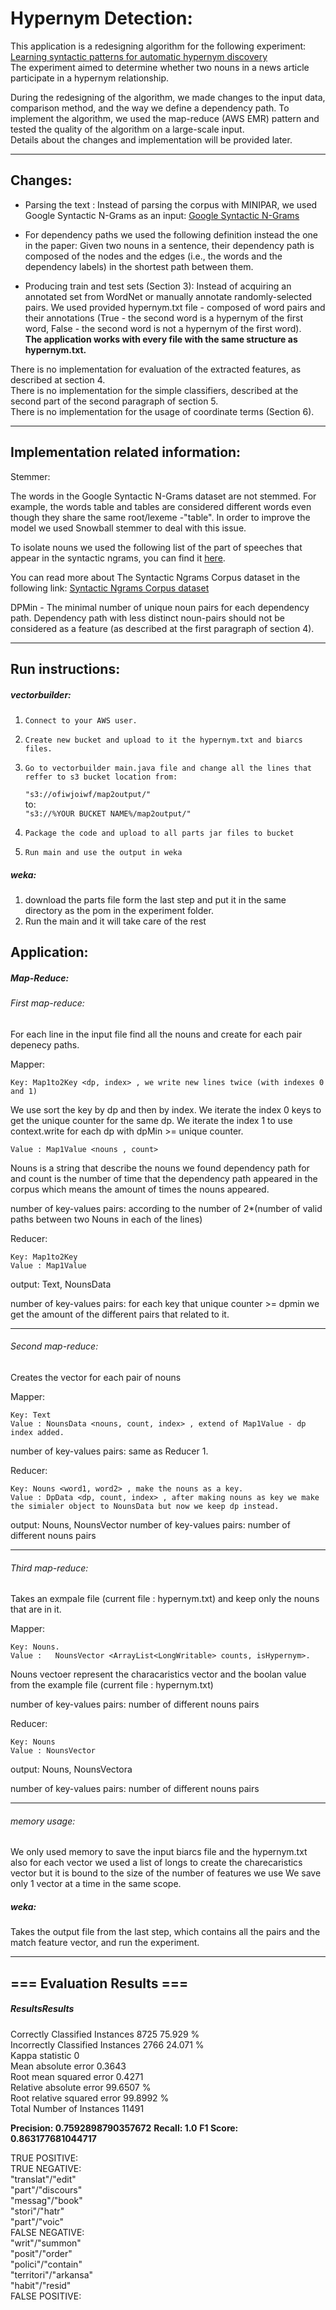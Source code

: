 # Hypernym Detection:

This application is a redesigning algorithm for the following experiment:  
[Learning syntactic patterns for automatic
hypernym discovery
](http://ai.stanford.edu/~rion/papers/hypernym_nips05.pdf "Original Experiment")  
The experiment aimed to determine whether two nouns in a news article participate in a hypernym relationship.  


During the redesigning of the algorithm, we made changes to the input data, comparison method, and the way we define a dependency path. To implement the algorithm, we used the map-reduce (AWS EMR) pattern and tested the quality of the algorithm on a large-scale input.  
Details about the changes and implementation will be provided later.

------------


## Changes:
- Parsing the text : Instead of parsing the corpus with MINIPAR,
we used Google Syntactic N-Grams as an input:
[Google Syntactic N-Grams](http://storage.googleapis.com/books/syntactic-ngrams/index.html "Google Syntactic N-Grams")

- For dependency paths we used the following definition instead the one in the paper:
Given two nouns in a sentence, their dependency path is composed of the
nodes and the edges (i.e., the words and the dependency labels) in the
shortest path between them.

- Producing train and test sets (Section 3): 
Instead of acquiring an annotated set from WordNet or manually annotate randomly-selected pairs. 
We used provided hypernym.txt file - composed of word pairs and their annotations
(True - the second word is a hypernym of the first word, False - the
second word is not a hypernym of the first word).  
**The application works with every file with the same structure as hypernym.txt.**  



There is no implementation for evaluation of the extracted features, as described at section 4.  
There is no implementation for the simple classifiers, described at the second part of the second paragraph of section 5.  
There is no implementation for the usage of coordinate terms (Section 6).  


------------


## Implementation related information:
Stemmer:

The words in the Google Syntactic N-Grams dataset are not stemmed. 
For example, the words table and tables are considered different words even though they share the same root/lexeme -"table".
In order to improve the model we used Snowball stemmer to deal with this issue.

To isolate nouns we used the following list of the part of speeches that appear in the
syntactic ngrams, you can find it [here](http://www.ling.upenn.edu/courses/Fall_2003/ling001/penn_treebank_pos.html "here").


You can read more about The Syntactic Ngrams Corpus dataset in the following link:
[Syntactic Ngrams Corpus dataset](https://docs.google.com/document/d/14PWeoTkrnKk9H8_7CfVbdvuoFZ7jYivNTkBX2Hj7qLw/edit# "Syntactic Ngrams Corpus dataset")

DPMin - The minimal number of unique noun pairs for each dependency
path. Dependency path with less distinct noun-pairs should not be
considered as a feature (as described at the first paragraph of section 4).


------------


## Run instructions:
##### vectorbuilder: 
1.     Connect to your AWS user.
2.     Create new bucket and upload to it the hypernym.txt and biarcs files.
3.     Go to vectorbuilder main.java file and change all the lines that reffer to s3 bucket location from:  
     `"s3://ofiwjoiwf/map2output/" `  
     to:  
     `"s3://%YOUR BUCKET NAME%/map2output/"`
4.     Package the code and upload to all parts jar files to bucket
5.     Run main and use the output in weka
    
##### weka: 
1. download the parts file form the last step and put it in the same directory as the pom in the experiment folder.
2. Run the main and it will take care of the rest

## Application:


##### Map-Reduce: 

######  First map-reduce:
For each line in the input file find all the nouns and create for each pair depenecy paths.

Mapper:

    Key: Map1to2Key <dp, index> , we write new lines twice (with indexes 0 and 1)
We use sort the key by dp and then by index.
We iterate the index 0 keys to get the unique counter for the same dp.
We iterate the index 1 to use context.write for each dp with dpMin >= unique counter.

    Value : Map1Value <nouns , count>
Nouns is a string that describe the nouns we found dependency path for and count is the number of time that the dependency path appeared in the corpus which means the amount of times the nouns appeared.

number of key-values pairs: according to the number of 2*(number of valid paths between two Nouns in each of the lines)


Reducer:

    Key: Map1to2Key
    Value : Map1Value

output: Text, NounsData

number of key-values pairs: for each key that unique counter >= dpmin we get the amount of the different pairs that related to it.


------------



###### Second map-reduce:
Creates the vector for each pair of nouns

Mapper:

    Key: Text
    Value : NounsData <nouns, count, index> , extend of Map1Value - dp index added.

number of key-values pairs: same as Reducer 1.

Reducer:

    Key: Nouns <word1, word2> , make the nouns as a key.
    Value : DpData <dp, count, index> , after making nouns as key we make the simialer object to NounsData but now we keep dp instead.

output: Nouns, NounsVector
number of key-values pairs: number of different nouns pairs

------------



###### Third map-reduce:
Takes an exmpale file (current file : hypernym.txt) and keep only the nouns that are in it.

Mapper:

    Key: Nouns.
    Value :   NounsVector <ArrayList<LongWritable> counts, isHypernym>.
Nouns vectoer represent the characaristics vector and the boolan value from the example file (current file : hypernym.txt)

number of key-values pairs: number of different nouns pairs

Reducer:

    Key: Nouns
    Value : NounsVector

output: Nouns, NounsVectora

number of key-values pairs: number of different nouns pairs

------------


###### memory usage:
We only used memory to save the input biarcs file and the hypernym.txt
also for each vector we used a list of longs to create the charecaristics vector but it is bound to the size of the number of features we use
We save only 1 vector at a time in the same scope.



##### weka:
Takes the output file from the last step, which contains all the pairs and the match feature vector, and run the experiment.


------------



## === Evaluation Results ===
##### ResultsResults
Correctly Classified Instances        8725               75.929  %  
Incorrectly Classified Instances      2766               24.071  %  
Kappa statistic                          0  
Mean absolute error                      0.3643  
Root mean squared error                  0.4271  
Relative absolute error                 99.6507 %  
Root relative squared error             99.8992 %  
Total Number of Instances            11491  

**Precision: 0.7592898790357672**
**Recall: 1.0**
**F1 Score: 0.863177681044717**

TRUE POSITIVE:  
TRUE NEGATIVE:  
"translat"/"edit"  
"part"/"discours"  
"messag"/"book"  
"stori"/"hatr"  
"part"/"voic"  
FALSE NEGATIVE:  
"writ"/"summon"  
"posit"/"order"  
"polici"/"contain"  
"territori"/"arkansa"  
"habit"/"resid"  
FALSE POSITIVE:  
